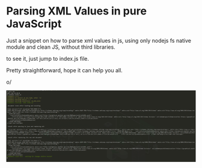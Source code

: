 # Parsing XML Values in pure JavaScript

Just a snippet on how to parse xml values in js, using only nodejs fs native module and clean JS, without third libraries.

to see it, just jump to index.js file.

Pretty straightforward, hope it can help you all.

o/

<p align="center">
  <img alt="Proof that it works, printscreen" src="./proof.PNG">
</p>
